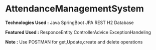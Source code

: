 # AttendanceManagementSystem
**Technologies Used :**
Java
SpringBoot
JPA
REST
H2 Database

**Featured Used :**
ResponceEntity
ControllerAdvice
ExceptionHandeling

**Note :** Use POSTMAN for get,Update,create and delete operations
